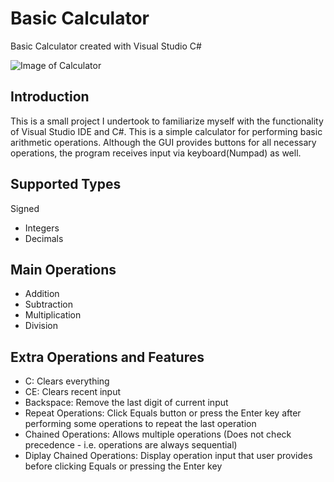 # Basic Calculator
Basic Calculator created with Visual Studio C#


![Image of Calculator](https://cloud.githubusercontent.com/assets/16367862/20079044/f3365984-a510-11e6-80b0-81e7a6da4507.png)

## Introduction
This is a small project I undertook to familiarize myself with the functionality of Visual Studio IDE and C#. This is a simple calculator for performing basic arithmetic operations. Although the GUI provides buttons for all necessary operations, the program receives input via keyboard(Numpad) as well.

## Supported Types
Signed
- Integers
- Decimals

## Main Operations
- Addition
- Subtraction
- Multiplication
- Division

## Extra Operations and Features
- C: Clears everything
- CE: Clears recent input
- Backspace: Remove the last digit of current input
- Repeat Operations: Click Equals button or press the Enter key after performing some operations to repeat the last operation
- Chained Operations: Allows multiple operations (Does not check precedence - i.e. operations are always sequential)
- Diplay Chained Operations: Display operation input that user provides before clicking Equals or pressing the Enter key
